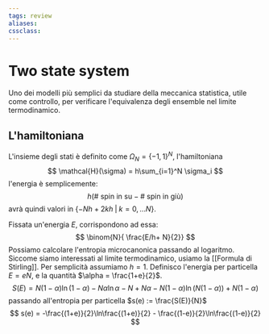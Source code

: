 ```yaml
---
tags: review
aliases:
cssclass:
---
```

 
# Two state system

Uno dei modelli più semplici da studiare della meccanica statistica, utile come controllo, per verificare l'equivalenza degli ensemble nel limite termodinamico. 

## L'hamiltoniana 
L'insieme degli stati è definito come $\Omega_N = \{-1,1\}^N$, l'hamiltoniana
$$
\mathcal{H}(\sigma) = h\sum_{i=1}^N \sigma_i
$$
l'energia è semplicemente:
$$
h \left( \# \text{ spin in su} - \# \text{ spin in giù} \right)
$$
avrà quindi valori in $\{-Nh + 2kh \; | \; k = 0,\dots N\}$.

Fissata un'energia $E$, corrispondono ad essa:
$$
\binom{N}{ \frac{E/h+ N}{2}}
$$
Possiamo calcolare l'entropia microcanonica passando al logaritmo. Siccome siamo interessati al limite termodinamico, usiamo la [[Formula di Stirling]]. Per semplicità assumiamo $h=1$.
Definisco l'energia per particella $E = eN$, e la quantità $\alpha = \frac{1+e}{2}$.
$$
S(E) = N(1-\alpha)\ln(1-\alpha) - N\alpha \ln \alpha - N + N\alpha -N(1-\alpha)\ln(N(1-\alpha)) +N(1-\alpha)
$$
passando all'entropia per particella $s(e) := \frac{S(E)}{N}$ 
$$
s(e) = -\frac{(1+e)}{2}\ln\frac{(1+e)}{2} - \frac{(1-e)}{2}\ln\frac{(1-e)}{2}
$$
